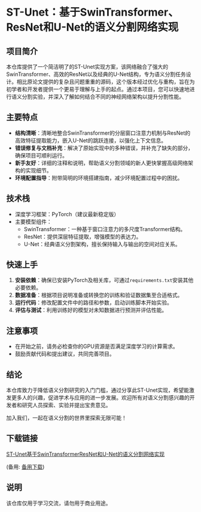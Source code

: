# ST-Unet：基于SwinTransformer、ResNet和U-Net的语义分割网络实现

## 项目简介
本仓库提供了一个简洁明了的ST-Unet实现方案，该网络融合了强大的SwinTransformer、高效的ResNet以及经典的U-Net结构，专为语义分割任务设计。相比原论文提供的复杂且问题重重的源码，这个版本经过优化与重构，旨在为初学者和开发者提供一个更易于理解与上手的起点。通过本项目，您可以快速地进行语义分割实验，并深入了解如何结合不同的神经网络架构以提升分割性能。

## 主要特点
- **结构清晰**：清晰地整合SwinTransformer的分层窗口注意力机制与ResNet的高效特征提取能力，嵌入U-Net的跳跃连接，以强化上下文信息。
- **错误修复与文档补充**：解决了原始实现中的多种错误，并补充了缺失的部分，确保项目可顺利运行。
- **新手友好**：详细的注释和说明，帮助语义分割领域的新人更快掌握高级网络架构的实现细节。
- **环境配置指导**：附带简明的环境搭建指南，减少环境配置过程中的困扰。

## 技术栈
- 深度学习框架：PyTorch（建议最新稳定版）
- 主要模型组件：
    - SwinTransformer：一种基于窗口注意力的多尺度Transformer结构。
    - ResNet：提供深层特征提取，增强模型的表达力。
    - U-Net：经典语义分割架构，擅长保持输入与输出的空间对应关系。
  
## 快速上手
1. **安装依赖**：确保已安装PyTorch及相关库，可通过`requirements.txt`安装其他必要依赖。
2. **数据准备**：根据项目说明准备或转换您的训练和验证数据集至合适格式。
3. **运行代码**：修改配置文件中的路径和参数，启动训练脚本开始实验。
4. **评估与测试**：利用训练好的模型对未知数据进行预测并评估性能。

## 注意事项
- 在开始之前，请务必检查你的GPU资源是否满足深度学习的计算需求。
- 鼓励贡献代码和提出建议，共同完善项目。

## 结论
本仓库致力于降低语义分割研究的入门门槛，通过分享此ST-Unet实现，希望能激发更多人的兴趣，促进学术与应用的进一步发展。欢迎所有对语义分割感兴趣的开发者和研究人员探索、实验并提出宝贵意见。

加入我们，一起在语义分割的世界里探索无限可能！

## 下载链接
[ST-Unet基于SwinTransformerResNet和U-Net的语义分割网络实现](https://pan.quark.cn/s/d2158150cb17) 

(备用: [备用下载](https://pan.baidu.com/s/1rz_xeWdZTlexfVAivoKPvQ?pwd=1234))

## 说明

该仓库仅用于学习交流，请勿用于商业用途。
